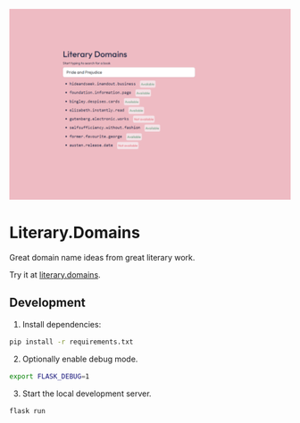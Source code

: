 ![A screenshot of the website showing domain names generated from Jane Austen's Pride and Prejudice.](static/images/thumbnail-520x353.png)

# Literary.Domains

Great domain name ideas from great literary work.

Try it at [literary.domains](https://literary.domains/).

<!-- and learn more about the project [on my blog](https://stefanbohacek.com/project/todo).-->

## Development

1. Install dependencies:

```sh
pip install -r requirements.txt
```

2. Optionally enable debug mode.

```sh
export FLASK_DEBUG=1
```

3. Start the local development server.

```sh
flask run
```
